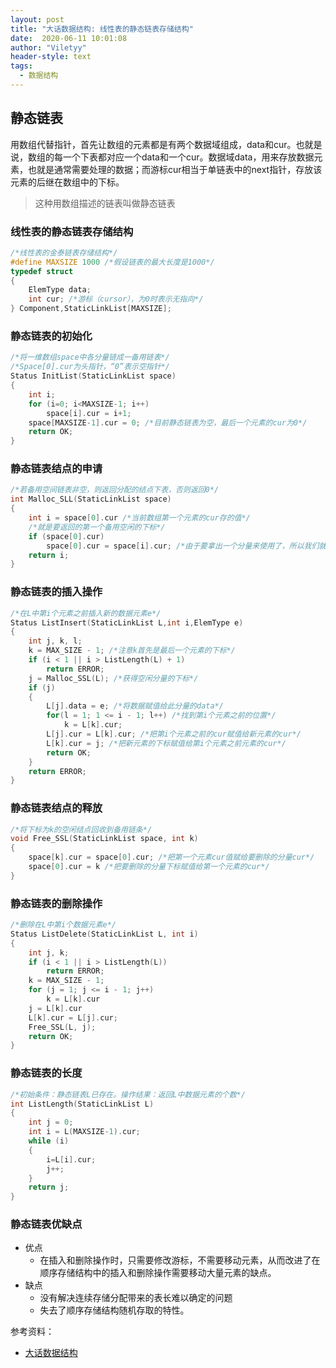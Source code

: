 ```yaml
---
layout: post
title: "大话数据结构: 线性表的静态链表存储结构"
date:  2020-06-11 10:01:08
author: "Viletyy"
header-style: text
tags:
  - 数据结构
---
```

## 静态链表
用数组代替指针，首先让数组的元素都是有两个数据域组成，data和cur。也就是说，数组的每一个下表都对应一个data和一个cur。数据域data，用来存放数据元素，也就是通常需要处理的数据；而游标cur相当于单链表中的next指针，存放该元素的后继在数组中的下标。

> 这种用数组描述的链表叫做静态链表

### 线性表的静态链表存储结构

```c
/*线性表的金泰链表存储结构*/
#define MAXSIZE 1000 /*假设链表的最大长度是1000*/
typedef struct 
{
    ElemType data;
    int cur; /*游标（cursor），为0时表示无指向*/
} Component,StaticLinkList[MAXSIZE];
```

### 静态链表的初始化
```c
/*将一维数组space中各分量链成一备用链表*/
/*Space[0].cur为头指针，“0”表示空指针*/
Status InitList(StaticLinkList space)
{
    int i;
    for (i=0; i<MAXSIZE-1; i++)
        space[i].cur = i+1;
    space[MAXSIZE-1].cur = 0; /*目前静态链表为空，最后一个元素的cur为0*/
    return OK;
}
```

### 静态链表结点的申请
```c
/*若备用空间链表非空，则返回分配的结点下表，否则返回0*/
int Malloc_SLL(StaticLinkList space)
{
    int i = space[0].cur /*当前数组第一个元素的cur存的值*/
    /*就是要返回的第一个备用空闲的下标*/
    if (space[0].cur)
        space[0].cur = space[i].cur; /*由于要拿出一个分量来使用了，所以我们就得把它的下一个分量用来做备用*/
    return i;
}
```

### 静态链表的插入操作
```c
/*在L中第i个元素之前插入新的数据元素e*/
Status ListInsert(StaticLinkList L,int i,ElemType e)
{
    int j, k, l;
    k = MAX_SIZE - 1; /*注意k首先是最后一个元素的下标*/
    if (i < 1 || i > ListLength(L) + 1) 
        return ERROR;
    j = Malloc_SSL(L); /*获得空闲分量的下标*/
    if (j)
    {
        L[j].data = e; /*将数据赋值给此分量的data*/
        for(l = 1; 1 <= i - 1; l++) /*找到第i个元素之前的位置*/
            k = L[k].cur;
        L[j].cur = L[k].cur; /*把第i个元素之前的cur赋值给新元素的cur*/
        L[k].cur = j; /*把新元素的下标赋值给第i个元素之前元素的cur*/
        return OK;
    }
    return ERROR;
}
```

### 静态链表结点的释放
```c
/*将下标为k的空闲结点回收到备用链条*/
void Free_SSL(StaticLinkList space, int k)
{
    space[k].cur = space[0].cur; /*把第一个元素cur值赋给要删除的分量cur*/
    space[0].cur = k /*把要删除的分量下标赋值给第一个元素的cur*/
}
```

### 静态链表的删除操作
```c
/*删除在L中第i个数据元素e*/
Status ListDelete(StaticLinkList L, int i)
{
    int j, k;
    if (i < 1 || i > ListLength(L))
        return ERROR;
    k = MAX_SIZE - 1;
    for (j = 1; j <= i - 1; j++)
        k = L[k].cur
    j = L[k].cur
    L[k].cur = L[j].cur;
    Free_SSL(L, j);
    return OK;
}
```

### 静态链表的长度
```c
/*初始条件：静态链表L已存在。操作结果：返回L中数据元素的个数*/
int ListLength(StaticLinkList L)
{
    int j = 0;
    int i = L(MAXSIZE-1).cur;
    while (i)
    {
        i=L[i].cur;
        j++;
    }
    return j;
}
```

### 静态链表优缺点

* 优点
    * 在插入和删除操作时，只需要修改游标，不需要移动元素，从而改进了在顺序存储结构中的插入和删除操作需要移动大量元素的缺点。
* 缺点
    * 没有解决连续存储分配带来的表长难以确定的问题
    * 失去了顺序存储结构随机存取的特性。


参考资料：

- [大话数据结构]()